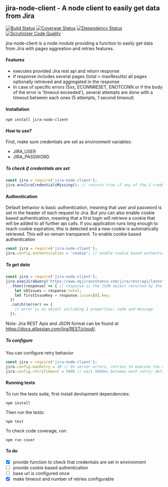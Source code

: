 ## jira-node-client - A node client to easily get data from Jira

[![Build Status](https://secure.travis-ci.org/clandriot/jira-node-client.png?branch=master)](http://travis-ci.org/clandriot/jira-node-client) [![Coverage Status](https://coveralls.io/repos/github/clandriot/jira-node-client/badge.svg)](https://coveralls.io/github/clandriot/jira-node-client) [![Dependency Status](https://www.versioneye.com/user/projects/587cc73f5a9a49003f91d136/badge.svg?style=flat-square)](https://www.versioneye.com/user/projects/587cc73f5a9a49003f91d136) [![Scrutinizer Code Quality](https://scrutinizer-ci.com/g/clandriot/jira-node-client/badges/quality-score.png?b=master)](https://scrutinizer-ci.com/g/clandriot/jira-node-client/?branch=master)

jira-node-client is a node module providing a function to easily get data from Jira with pages aggreation and retries features.

#### Features
* executes provided Jira rest api and return response
* if response includes several pages (total > maxResults) all pages optionally retrieved and aggregated in the response
* In case of specific errors (5xx, ECONNRESET, ENOTCONN or if the body of the error is 'timeout exceeded'), several attempts are done with a timeout between each ones (5 attempts, 1 second timeout)

#### Installation
```
npm install jira-node-client
```

#### How to use?
First, make sure credentials are set as environment variables:
* JIRA_USER
* JIRA_PASSWORD

##### To check if credentials are set
```javascript
const jira = require('jira-node-client');
jira.areJiraCredentialsMissing(); // returns true if any of the 2 credentials is not set
```

#### Authentication
Default behavior is basic authentication, meaning that user and password is set in the header of each request to Jira.
But you can also enable cookie based authentication, meaning that a first login will retrieve a cookie that will be added to all further api calls. If you application runs long enough to reach cookie expiration, this is detected and a new cookie is automatically retrieved. This will so remain transparent.
To enable cookie based authentication
```javascript
const jira = require('jira-node-client');
jira.config.authentication = 'cookie'; // enable cookie based authentication
```

##### To get data
```javascript
const jira = require('jira-node-client');
jira.execJiraQuery('https://www.myjirainstance.com/jira/rest/api/latest/search?jql=project = PROJKEY and issuetype not in (Epic,subTaskIssueTypes()) and resolution != Unresolved', true)
  .then((response) => { // response is the JSON object returned by the api
    let nbIssues = response.total;
    let firstIssueKey = response.issues[0].key;
  })
  .catch((error) => {
    // error is an object including 2 properties: code and message
  });
```
Note: Jira REST Apis and JSON format can be found at https://docs.atlassian.com/jira/REST/cloud/.

##### To configure
You can configure retry behavior
```javascript
const jira = require('jira-node-client');
jira.config.maxRetry = 10 // On server errors, retries to execute the api 10 time; default is 5
jira.config.retryTimeout = 5000 // wait 5000ms between each retry; default is 1000ms
```

#### Running tests
To run the tests suite, first install devlopment dependencies:
```
npm install
```
Then run the tests:
```
npm test
```
To check code coverage, run:
```
npm run cover
```

#### To do
- [x] provide function to check that credentials are set in environment
- [ ] provide cookie based authentication
- [ ] base url is configured once
- [x] make timeout and number of retries configurable
